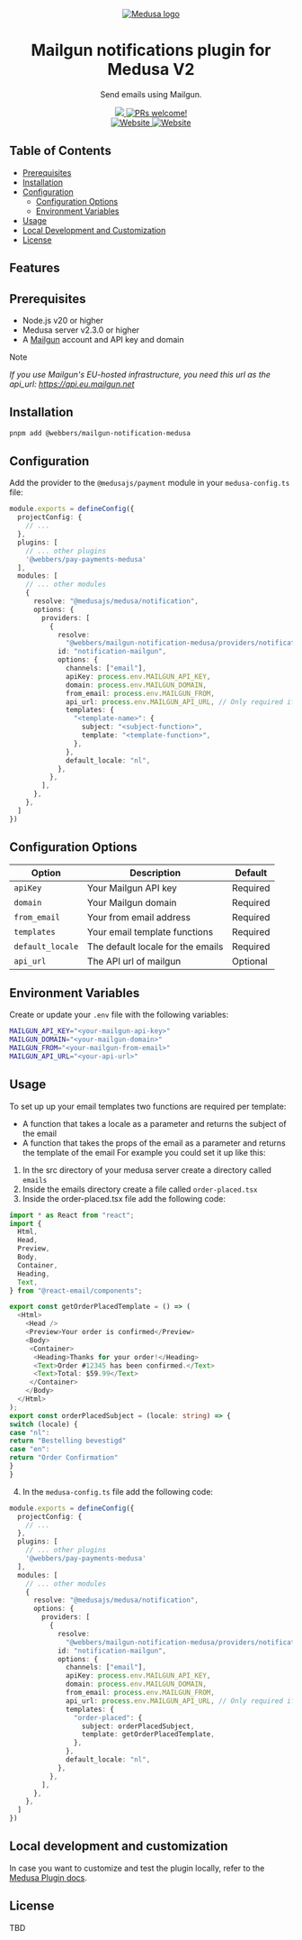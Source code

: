 <p align="center">
  <a href="https://www.medusajs.com">
  <picture>
    <source media="(prefers-color-scheme: dark)" srcset="https://user-images.githubusercontent.com/59018053/229103275-b5e482bb-4601-46e6-8142-244f531cebdb.svg">
    <source media="(prefers-color-scheme: light)" srcset="https://user-images.githubusercontent.com/59018053/229103726-e5b529a3-9b3f-4970-8a1f-c6af37f087bf.svg">
    <img alt="Medusa logo" src="https://user-images.githubusercontent.com/59018053/229103726-e5b529a3-9b3f-4970-8a1f-c6af37f087bf.svg">
    </picture>
  </a>
</p>
<h1 align="center">
  Mailgun notifications plugin for Medusa V2
</h1>

<p align="center">
  Send emails using Mailgun.
</p>

<p align="center">
  <a href="#">
    <img src="https://img.shields.io/badge/license-TBD-blue.svg" />
  </a>
  <a href="#">
    <img src="https://img.shields.io/badge/PRs-welcome-brightgreen.svg?style=flat" alt="PRs welcome!" />
  </a>
  <br />
  <a href="https://www.mailgun.com/">
    <img src="https://img.shields.io/badge/www-mailgun.com-blue.svg?style=flat" alt="Website" />
  </a>
  <a href="https://webbers.com">
    <img src="https://img.shields.io/badge/www-webbers.com-blue.svg?style=flat" alt="Website" />
  </a>
</p>

## Table of Contents
- [Prerequisites](#prerequisites)
- [Installation](#installation)
- [Configuration](#configuration)
  - [Configuration Options](#configuration-options)
  - [Environment Variables](#environment-variables)
- [Usage](#usage)
- [Local Development and Customization](#local-development-and-customization)
- [License](#license)

## Features

## Prerequisites
- Node.js v20 or higher
- Medusa server v2.3.0 or higher
- A [Mailgun](https://www.mailgun.com/) account and API key and domain

> [!NOTE]
> _If you use Mailgun's EU-hosted infrastructure, you need this url as the api_url: https://api.eu.mailgun.net_

## Installation
```bash
pnpm add @webbers/mailgun-notification-medusa
```

## Configuration
Add the provider to the `@medusajs/payment` module in your `medusa-config.ts` file:

```typescript
module.exports = defineConfig({
  projectConfig: {
    // ...
  },
  plugins: [
    // ... other plugins
    '@webbers/pay-payments-medusa'
  ],
  modules: [
    // ... other modules
    {
      resolve: "@medusajs/medusa/notification",
      options: {
        providers: [
          {
            resolve:
              "@webbers/mailgun-notification-medusa/providers/notification-mailgun",
            id: "notification-mailgun",
            options: {
              channels: ["email"],
              apiKey: process.env.MAILGUN_API_KEY,
              domain: process.env.MAILGUN_DOMAIN,
              from_email: process.env.MAILGUN_FROM,
              api_url: process.env.MAILGUN_API_URL, // Only required if using Mailgun's EU-hosted infrastructure
              templates: {
                "<template-name>": {
                  subject: "<subject-function>",
                  template: "<template-function>",
                },
              },
              default_locale: "nl",
            },
          },
        ],
      },
    },
  ]
})
```

## Configuration Options

| Option           | Description                       | Default  |
|------------------|-----------------------------------|----------|
| `apiKey`         | Your Mailgun API key              | Required |
| `domain`         | Your Mailgun domain               | Required |
| `from_email`     | Your from email address           | Required |
| `templates`      | Your email template functions     | Required |
| `default_locale` | The default locale for the emails | Required |
| `api_url`        | The API url of mailgun            | Optional |

## Environment Variables
Create or update your `.env` file with the following variables:

```bash
MAILGUN_API_KEY="<your-mailgun-api-key>"
MAILGUN_DOMAIN="<your-mailgun-domain>"
MAILGUN_FROM="<your-mailgun-from-email>"
MAILGUN_API_URL="<your-api-url>"
```

## Usage
To set up up your email templates two functions are required per template:
- A function that takes a locale as a parameter and returns the subject of the email
- A function that takes the props of the email as a parameter and returns the template of the email
For example you could set it up like this:
1. In the src directory of your medusa server create a directory called `emails`
2. Inside the emails directory create a file called `order-placed.tsx`
3. Inside the order-placed.tsx file add the following code:
```typescript
import * as React from "react";
import {
  Html,
  Head,
  Preview,
  Body,
  Container,
  Heading,
  Text,
} from "@react-email/components";

export const getOrderPlacedTemplate = () => (
  <Html>
    <Head />
    <Preview>Your order is confirmed</Preview>
    <Body>
     <Container>
      <Heading>Thanks for your order!</Heading>
      <Text>Order #12345 has been confirmed.</Text>
      <Text>Total: $59.99</Text>
     </Container>
    </Body>
  </Html>
);
export const orderPlacedSubject = (locale: string) => {
switch (locale) {
case "nl":
return "Bestelling bevestigd"
case "en":
return "Order Confirmation"
}
}
```
4. In the `medusa-config.ts` file add the following code:
```typescript
module.exports = defineConfig({
  projectConfig: {
    // ...
  },
  plugins: [
    // ... other plugins
    '@webbers/pay-payments-medusa'
  ],
  modules: [
    // ... other modules
    {
      resolve: "@medusajs/medusa/notification",
      options: {
        providers: [
          {
            resolve:
              "@webbers/mailgun-notification-medusa/providers/notification-mailgun",
            id: "notification-mailgun",
            options: {
              channels: ["email"],
              apiKey: process.env.MAILGUN_API_KEY,
              domain: process.env.MAILGUN_DOMAIN,
              from_email: process.env.MAILGUN_FROM,
              api_url: process.env.MAILGUN_API_URL, // Only required if using Mailgun's EU-hosted infrastructure
              templates: {
                "order-placed": {
                  subject: orderPlacedSubject,
                  template: getOrderPlacedTemplate,
                },
              },
              default_locale: "nl",
            },
          },
        ],
      },
    },
  ]
})
```


## Local development and customization

In case you want to customize and test the plugin locally, refer to
the [Medusa Plugin docs](https://docs.medusajs.com/learn/fundamentals/plugins/create#3-publish-plugin-locally-for-development-and-testing).

## License
TBD
